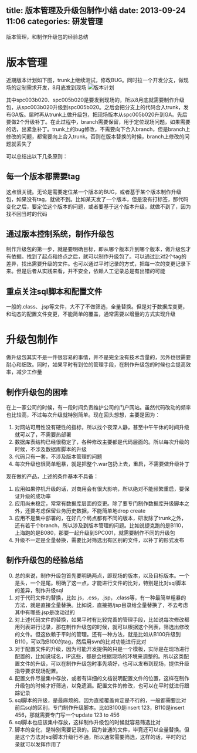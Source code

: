 title: 版本管理及升级包制作小结
date: 2013-09-24 11:06
categories: 研发管理
---
版本管理，和制作升级包的经验总结
<!--more-->

# 版本管理

近期版本计划如下图，trunk上继续测试，修改BUG。同时拉一个开发分支，做现场的定制需求开发，8月底发到现场
![版本计划](http://dl.iteye.com/upload/attachment/0071/3107/a9aa5ed6-2bdb-3c4b-9c98-dcd54b9c511b.png)
 
其中spc003b020、spc005b020是要发到现场的，所以8月底就需要制作升级包，从spc003b020升级到spc005b020。之后会把分支上的代码合入trunk，发布GA版。届时再从trunk上做升级包，把现场版本从spc005b020升到GA。先后要做2个升级补丁。在此过程中，branch需要保留，用于定位现场问题，如果需要的话，出紧急补丁。trunk上的bug修改，不需要向下合入branch，但是branch上修改的问题，都需要向上合入trunk。否则在版本替换的时候，branch上修改的问题就丢失了 

可以总结出以下几条原则：

## 每一个版本都需要tag

这点很关键。无论是需要定位某一个版本的BUG，或者基于某个版本制作升级包，如果没有tag，就做不到。比如某天发了一个版本，但是没有打标签，那代码变化之后，要定位这个版本的问题，或者要基于这个版本升级，就做不到了，因为找不回当时的代码 

## 通过版本控制系统，制作升级包

制作升级包的第一步，就是要明确目标，即从哪个版本升到哪个版本，做升级包才有依据。找到了起点和终点之后，就可以制作升级包了。可以通过比对2个tag的差异，找出需要升级的文件。也可以通过平时记录的方式，把每一次的变更记录下来。但是后者从实践来看，并不安全，依赖人工记录总是有出错的可能

## 重点关注sql脚本和配置文件

一般的.class、.jsp等文件，大不了不做筛选，全量替换。但是对于数据库变更，和动态的配置文件变更，不能简单的覆盖，通常需要以增量的方式实现升级

# 升级包制作

做升级包其实不是一件很容易的事情，并不是完全没有技术含量的，另外也很需要耐心和细致。同时，如果平时有到位的管理手段，在制作升级包的时候也会提高效率，减少工作量 

## 制作升级包的困难

在上一家公司的时候，有一段时间负责维护公司的门户网站。虽然代码改动的频率也比较高，不过每次升级就特别简单。现在回头想想，主要是因为：
 
1. 对网站可用性没有硬性的指标，所以找个夜深人静，甚至中午午休的时间升级就可以了，不需要热部署 
2. 数据库表结构已经很稳定了，各种修改主要都是代码层面的。所以每次升级的时候，不涉及数据库脚本的升级 
3. 代码只有一套，不涉及版本管理的问题 
4. 每次升级也很简单粗暴，就是把整个.war包扔上去，重启，不需要做升级补丁 

现在做的产品，上述的条件基本不具备： 

1. 应用如果停机升级的话，对商用会有很大影响，所以绝对不能频繁重启，要保证升级的成功率 
2. 应用尚未稳定，常常有数据库层面的变更。除了要专门制作数据库升级脚本之外，还要考虑保留业务历史数据，不能简单地drop create 
3. 应用不是集中部署的，在好几个局点都有不同的版本，研发除了trunk之外，还有若干个branch，所以涉及到版本管理的问题。比如说捷克跑的是B110，上海跑的是B080，那要一起升级到SPC001，就需要制作不同的升级包 
4. 升级不一定是全量替换，需要比对筛选出有区别的文件，以补丁的形式发布 

## 制作升级包的经验总结

0. 总的来说，制作升级包首先要明确两点，即现场的版本，以及目标版本。一个是头，一个是尾。明确了这一点，才能进行文件的比对，特别是比对sql脚本的差异，制作升级sql 
1. 对于代码文件的替换，比如.js，.css，.jsp，.class等，有一种最简单粗暴的方法，就是直接全量替换。比如说，直接把/jsp目录给全量替换了，不去考虑其中有哪些.jsp是改动过的 
2. 对上述代码文件的替换，如果平时有比较完善的管理手段，比如说每次修改都用列表进行记录，那在制作升级包的时候，就可以根据这个列表，筛选出修改的文件。但这依赖于平时的管理。还有一种方法，就是比如从B100升级到B110，可以取B100的tag，然后用svn的比对功能进行比对 
3. 对于配置文件的升级，因为可能开发提供的只是一个模板，实际是在现场进行配置的，比如说域名，IP这些，都是会根据现场的环境来调整的。所以这类配置文件的升级，可以在制作升级包时事先填好，也可以发布到现场，提供升级指导要求现场配置。 
4. 配置文件尽量集中存放，或者有详细的文档说明配置文件的位置，这样在制作升级包的时候才好筛选，以免遗漏。配置文件的修改，也可以在平时就进行跟踪记录 
5. sql脚本的升级，是最麻烦的。因为直接覆盖肯定是不行的，一般都需要比对前后sql的区别，专门制作升级脚本。比如B100是insert 123，B110是insert 456，那就需要专门写一个update 123 to 456 
6. sql脚本也应该集中存放，这样制作升级包的时候就容易筛选比对 
7. 脚本的变化，是特别需要记录的。因为普通的文件，毕竟还可以全量替换。但是这个方法对sql脚本升级行不通，所以通常需要筛选，这样的话，平时的记录就可以发挥作用了